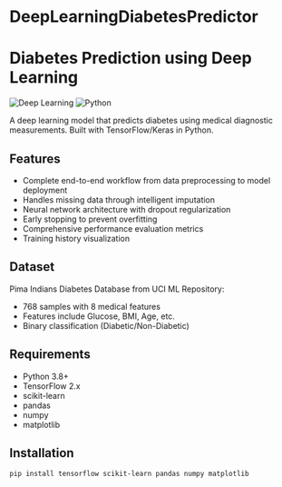 # DeepLearningDiabetesPredictor
# Diabetes Prediction using Deep Learning

![Deep Learning](https://img.shields.io/badge/Deep%20Learning-Yes-blue) 
![Python](https://img.shields.io/badge/Python-3.8%2B-green)

A deep learning model that predicts diabetes using medical diagnostic measurements. Built with TensorFlow/Keras in Python.

## Features
- Complete end-to-end workflow from data preprocessing to model deployment
- Handles missing data through intelligent imputation
- Neural network architecture with dropout regularization
- Early stopping to prevent overfitting
- Comprehensive performance evaluation metrics
- Training history visualization

## Dataset
Pima Indians Diabetes Database from UCI ML Repository:
- 768 samples with 8 medical features
- Features include Glucose, BMI, Age, etc.
- Binary classification (Diabetic/Non-Diabetic)

## Requirements
- Python 3.8+
- TensorFlow 2.x
- scikit-learn
- pandas
- numpy
- matplotlib

## Installation
```bash
pip install tensorflow scikit-learn pandas numpy matplotlib
